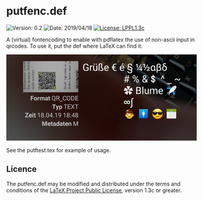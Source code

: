 # putfenc.def

![Version: 0.2](https://img.shields.io/badge/current_version-0.2-blue.svg?style=flat-square)
![Date: 2019/04/18](https://img.shields.io/badge/date-2019/04/18-blue.svg?style=flat-square)
[![License: LPPL1.3c ](https://img.shields.io/badge/license-LPPL1.3c-blue.svg?style=flat-square)](https://ctan.org/license/lppl1.3c)

A (virtual) fontencoding to enable with pdflatex the use of non-ascii input in qrcodes. To use it, put the def where LaTeX can find it.

![qrcode](qrcode.PNG)

See the putftest.tex for example of usage.

## Licence

The putfenc.def may be modified and distributed under the terms and conditions of the 
[LaTeX Project Public License](https://www.latex-project.org/lppl/), version 1.3c or greater.
 


